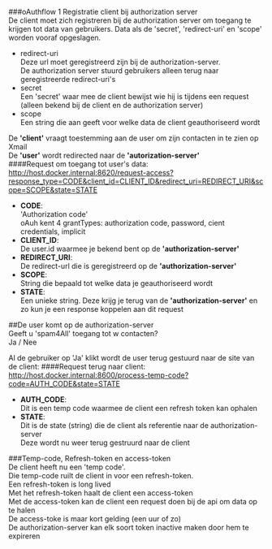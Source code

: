 ###oAuthflow
1 Registratie client bij authorization server  
De client moet zich registreren bij de authorization server om toegang te krijgen 
tot data van gebruikers. Data als de 'secret', 'redirect-uri' en 'scope' worden vooraf opgeslagen.   
- redirect-uri  
Deze url moet geregistreerd zijn bij de authorization-server.  
De authorization server stuurd gebruikers alleen terug naar geregistreerde redirect-uri's
- secret  
Een 'secret' waar mee de client bewijst wie hij is tijdens een request (alleen bekend bij de client en de authorization server)  
- scope  
Een string die aan geeft voor welke data de client geauthoriseerd wordt  

De **'client'** vraagt toestemming aan de user om zijn contacten in te zien op Xmail  
De **'user'** wordt redirected naar de **'autorization-server'**  
####Request om toegang tot user's data:
http://host.docker.internal:8620/request-access?response_type=CODE&client_id=CLIENT_ID&redirect_uri=REDIRECT_URI&scope=SCOPE&state=STATE  
- **CODE**:  
'Authorization code'  
oAuh kent 4 grantTypes: authorization code, password, cient credentials, implicit    
- **CLIENT_ID**:  
De user.id waarmee je bekend bent op de **'authorization-server'**  
- **REDIRECT_URI**:  
De redirect-url die is geregistreerd op de **'authorization-server'**  
- **SCOPE**:  
String die bepaald tot welke data je geauthoriseerd wordt  
- **STATE**:  
Een unieke string. Deze krijg je terug van de **'authorization-server'** en zo kun je een response koppelen aan dit request  

##De user komt op de authorization-server  
Geeft u 'spam4All' toegang tot w contacten?  
Ja / Nee

Al de gebruiker op 'Ja' klikt wordt de user terug gestuurd naar de site van de client:
####Request terug naar client:  
http://host.docker.internal:8600/process-temp-code?code=AUTH_CODE&state=STATE  
- **AUTH_CODE**:  
Dit is een temp code waarmee de client een refresh token kan ophalen  
- **STATE**:  
Dit is de state (string) die de client als referentie naar de authorization-server  
Deze wordt nu weer terug gestruurd naar de client  

###Temp-code, Refresh-token en access-token  
De client heeft nu een 'temp code'.  
Die temp-code ruilt de client in voor een refresh-token.  
Een refresh-token is long lived  
Met het refresh-token haalt de client een access-token  
Met de access-token kan de client een request doen bij de api om data op te halen    
De access-toke is maar kort gelding (een uur of zo)  
De authorization-server kan elk soort token inactive maken door hem te expireren  



